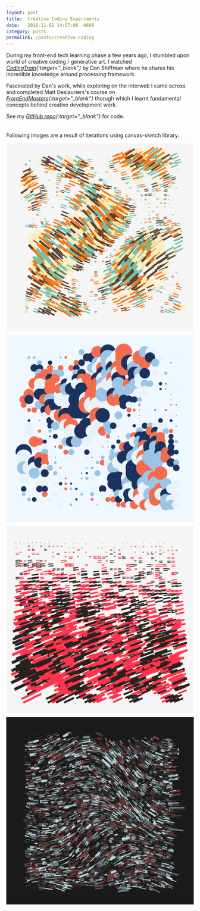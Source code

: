 ```yaml
---
layout: post
title:  Creative Coding Experiments
date:   2018-11-02 14:57:00 -0600
category: posts
permalink: /posts/creative-coding
---
```

During my front-end tech learning phase a few years ago, I stumbled upon world of creative coding / generative art. I watched *[CodingTrain](https://www.youtube.com/user/shiffman/featured "Open YouTube Link"){:target="_blank"}* by Dan Shiffman where he shares his incredible knowledge around processing framework.

Fascinated by Dan's work, while exploring on the interweb I came across and completed Matt Deslauriers's course on *[FrontEndMasters](https://frontendmasters.com/courses/canvas-webgl/ "Open FrontEndMasters"){:target="_blank"}* thorugh which I learnt fundamental concepts behind creative development work.

See my *[GitHub repo](https://github.com/SwanandKalugade/GenArt.git){:target="_blank"}* for code.

<br>
<div style="margin-bottom: -0.8em;"></div>

Following images are a result of iterations using canvas-sketch library.   

<div style="
    display: grid;
    grid-template-columns: repeat(auto-fit, minmax(250px, 1fr));
    grid-gap: 10px;
">
  <img src="/assets/media/gen-art/genArt1.png" alt="genArt3"/>
  <img src="/assets/media/gen-art/genArt2.png" alt="genArt2"/>
  <img src="/assets/media/gen-art/genArt4.png" alt="genArt4"/>
  <img src="/assets/media/gen-art/genArt3.png" alt="genArt1"/>
</div>

<!-- # GLSL Shader
<img src="/assets/img/genArt5.png" alt="genArt5"/> -->
<br>